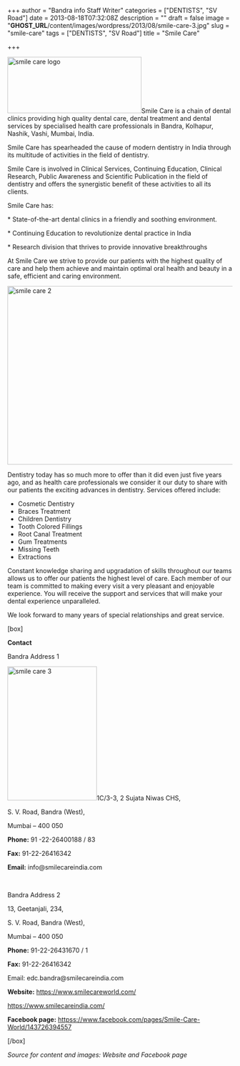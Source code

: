 +++
author = "Bandra info Staff Writer"
categories = ["DENTISTS", "SV Road"]
date = 2013-08-18T07:32:08Z
description = ""
draft = false
image = "__GHOST_URL__/content/images/wordpress/2013/08/smile-care-3.jpg"
slug = "smile-care"
tags = ["DENTISTS", "SV Road"]
title = "Smile Care"

+++


<p><a href="https://i2.wp.com/bandra.info/wp-content/uploads/2013/08/smile-care-logo.jpg?ssl=1"><img loading="lazy" class="size-medium wp-image-3903 alignright" alt="smile care logo" src="https://i2.wp.com/bandra.info/wp-content/uploads/2013/08/smile-care-logo.jpg?resize=300%2C126&#038;ssl=1" width="300" height="126" srcset="https://i2.wp.com/bandra.info/wp-content/uploads/2013/08/smile-care-logo.jpg?resize=300%2C126&amp;ssl=1 300w, https://i2.wp.com/bandra.info/wp-content/uploads/2013/08/smile-care-logo.jpg?w=569&amp;ssl=1 569w" sizes="(max-width: 300px) 100vw, 300px" data-recalc-dims="1" /></a>Smile Care is a chain of dental clinics providing high quality dental care, dental treatment and dental services by specialised health care professionals in Bandra, Kolhapur, Nashik, Vashi, Mumbai, India.</p>
<p>Smile Care has spearheaded the cause of modern dentistry in India through its multitude of activities in the field of dentistry.</p>
<p>Smile Care is involved in Clinical Services, Continuing Education, Clinical Research, Public Awareness and Scientific Publication in the field of dentistry and offers the synergistic benefit of these activities to all its clients.</p>
<p>Smile Care has:</p>
<p>* State-of-the-art dental clinics in a friendly and soothing environment.</p>
<p>* Continuing Education to revolutionize dental practice in India</p>
<p>* Research division that thrives to provide innovative breakthroughs</p>
<p>At Smile Care we strive to provide our patients with the highest quality of care and help them achieve and maintain optimal oral health and beauty in a safe, efficient and caring environment.</p>
<p><a href="https://i2.wp.com/bandra.info/wp-content/uploads/2013/08/smile-care-2.jpg?ssl=1"><img loading="lazy" class="size-full wp-image-3902 aligncenter" alt="smile care 2" src="https://i2.wp.com/bandra.info/wp-content/uploads/2013/08/smile-care-2.jpg?resize=598%2C400&#038;ssl=1" width="598" height="400" srcset="https://i2.wp.com/bandra.info/wp-content/uploads/2013/08/smile-care-2.jpg?w=598&amp;ssl=1 598w, https://i2.wp.com/bandra.info/wp-content/uploads/2013/08/smile-care-2.jpg?resize=300%2C200&amp;ssl=1 300w" sizes="(max-width: 598px) 100vw, 598px" data-recalc-dims="1" /></a></p>
<p>Dentistry today has so much more to offer than it did even just five years ago, and as health care professionals we consider it our duty to share with our patients the exciting advances in dentistry. Services offered include:</p>
<ul>
<li>Cosmetic Dentistry</li>
<li>Braces Treatment</li>
<li>Children Dentistry</li>
<li>Tooth Colored Fillings</li>
<li>Root Canal Treatment</li>
<li>Gum Treatments</li>
<li>Missing Teeth</li>
<li>Extractions</li>
</ul>
<p>Constant knowledge sharing and upgradation of skills throughout our teams allows us to offer our patients the highest level of care. Each member of our team is committed to making every visit a very pleasant and enjoyable experience. You will receive the support and services that will make your dental experience unparalleled.</p>
<p>We look forward to many years of special relationships and great service.</p>
<p>[box]</p>
<p><b>Contact </b></p>
<p>Bandra Address 1</p>
<p><a href="https://i0.wp.com/bandra.info/wp-content/uploads/2013/08/smile-care-3.jpg?ssl=1"><img loading="lazy" class="size-medium wp-image-3901 alignright" alt="smile care 3" src="https://i0.wp.com/bandra.info/wp-content/uploads/2013/08/smile-care-3.jpg?resize=200%2C300&#038;ssl=1" width="200" height="300" srcset="https://i0.wp.com/bandra.info/wp-content/uploads/2013/08/smile-care-3.jpg?resize=200%2C300&amp;ssl=1 200w, https://i0.wp.com/bandra.info/wp-content/uploads/2013/08/smile-care-3.jpg?w=294&amp;ssl=1 294w" sizes="(max-width: 200px) 100vw, 200px" data-recalc-dims="1" /></a>1C/3-3, 2 Sujata Niwas CHS,</p>
<p>S. V. Road, Bandra (West),</p>
<p>Mumbai – 400 050</p>
<p><b>Phone:</b> 91 -22-26400188 / 83</p>
<p><b>Fax:</b> 91-22-26416342</p>
<p><b>Email:</b> info@smilecareindia.com</p>
<p>&nbsp;</p>
<p>Bandra Address 2</p>
<p>13, Geetanjali, 234,</p>
<p>S. V. Road, Bandra (West),</p>
<p>Mumbai &#8211; 400 050</p>
<p><b>Phone:</b> 91-22-26431670 / 1</p>
<p><b>Fax:</b> 91-22-26416342</p>
<p>Email: edc.bandra@smilecareindia.com</p>
<p><b>Website:</b> <a href="https://www.smilecareworld.com/">https://www.smilecareworld.com/</a></p>
<p><a href="https://www.smilecareindia.com/">https://www.smilecareindia.com/</a></p>
<p><b>Facebook page:</b> <a href="httpss://www.facebook.com/pages/Smile-Care-World/143726394557">httpss://www.facebook.com/pages/Smile-Care-World/143726394557</a></p>
<p>[/box]</p>
<p><em>Source for content and images: Website and Facebook page</em></p>
<p>&nbsp;</p>



